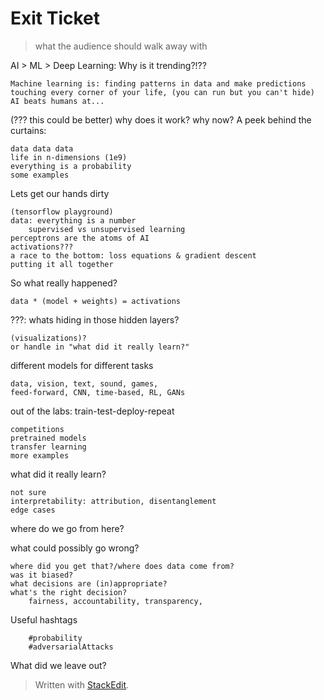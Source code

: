
# Exit Ticket
> what the audience should walk away with

AI > ML > Deep Learning: Why is it trending?!??

	Machine learning is: finding patterns in data and make predictions
	touching every corner of your life, (you can run but you can't hide)
	AI beats humans at...

(??? this could be better) why does it work? why now?
A peek behind the curtains:
	
	data data data
	life in n-dimensions (1e9)
	everything is a probability
	some examples
	
Lets get our hands dirty
	
	(tensorflow playground)
	data: everything is a number
		supervised vs unsupervised learning
	perceptrons are the atoms of AI
	activations???
	a race to the bottom: loss equations & gradient descent
	putting it all together
	
So what really happened?

	data * (model + weights) = activations
	
???: whats hiding in those hidden layers?
	
	(visualizations)?
	or handle in "what did it really learn?"

different models for different tasks
	
	data, vision, text, sound, games,
	feed-forward, CNN, time-based, RL, GANs

out of the labs: train-test-deploy-repeat

	competitions
	pretrained models
	transfer learning
	more examples
	
what did it really learn?
	
	not sure
	interpretability: attribution, disentanglement
	edge cases

where do we go from here?	


what could possibly go wrong?
	
	where did you get that?/where does data come from?
	was it biased?
	what decisions are (in)appropriate?
	what's the right decision? 
		fairness, accountability, transparency, 
	

Useful hashtags
		
		#probability
		#adversarialAttacks

What did we leave out?
	
		
	



> Written with [StackEdit](https://stackedit.io/).
<!--stackedit_data:
eyJoaXN0b3J5IjpbLTE0MDc3ODk3MzcsMzIxMDM2MDc2LDE4Nj
Y4NzcwMTUsLTIwMDE5Nzc3ODQsLTc4NzczMzE3OCwtOTA1OTE3
NDIsMTg3NzA4NzczNV19
-->